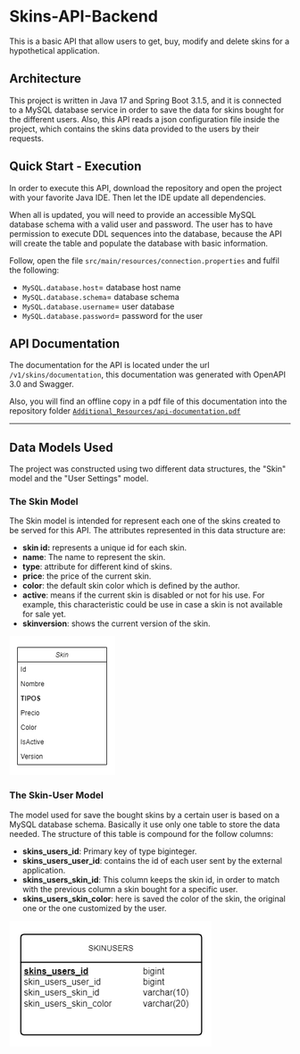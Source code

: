 # Skins-API-Backend
This is a basic API that allow users to get, buy, modify and delete skins for a hypothetical
 application.

## Architecture
This project is written in Java 17 and Spring Boot 3.1.5, and it is connected to a MySQL database service in order to save the data for skins bought for the different users.
Also, this API reads a json configuration file inside the project, which contains the skins data provided to the users by their requests.

## Quick Start - Execution
In order to execute this API, download the repository and open the project with your favorite Java IDE. Then let the IDE update all dependencies. 

When all is updated, you will need to provide an accessible MySQL database schema with a valid user and password. The user has to have permission to execute DDL sequences into the database, because the API will create the table and populate the database with basic information.

Follow, open the file `src/main/resources/connection.properties` and fulfil the following:

- `MySQL.database.host`= database host name
- `MySQL.database.schema`= database schema
- `MySQL.database.username`= user database
- `MySQL.database.password`= password for the user

## API Documentation

The documentation for the API is located under the url `/v1/skins/documentation`, this documentation was generated with OpenAPI 3.0 and Swagger.

Also, you will find an offline copy in a pdf file of this documentation into the repository folder [`Additional_Resources/api-documentation.pdf`](Additional_Resources/api-documentation.pdf)


-----


## Data Models Used
The project was constructed using two different data structures, the "Skin" model and the "User Settings" model.

### The Skin Model
The Skin model is intended for represent each one of the skins created to be served for this API.
The attributes represented in this data structure are:

- **skin id:** represents a unique id for each skin. 
- **name**: The name to represent the skin. 
- **type**: attribute for different kind of skins.
- **price**: the price of the current skin.
- **color**: the default skin color which is defined by the author. 
- **active**: means if the current skin is disabled or not for his use. For example, this characteristic could be use in case a skin is not available for sale yet.
- **skinversion**: shows the current version of the skin.

 ![Diagrama de Clases](Additional_Resources/Diagrama_Clases.png)
 
### The Skin-User Model

The model used for save the bought skins by a certain user is based on a MySQL database schema. Basically it use only one table to store the data needed. The structure of this table is compound for the follow columns:
- **skins_users_id**: Primary key of type biginteger.
- **skins_users_user_id**: contains the id of each user sent by the external application.
- **skins_users_skin_id**: This column keeps the skin id, in order to match with the previous column a skin bought for a specific user.
- **skins_users_skin_color**: here is saved the color of the skin, the original one or the one customized by the user.

![Diagrama UML](Additional_Resources/Diagrama_UML.png)























